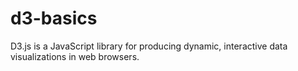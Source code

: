 # d3-basics
D3.js is a JavaScript library for producing dynamic, interactive data visualizations in web browsers.
